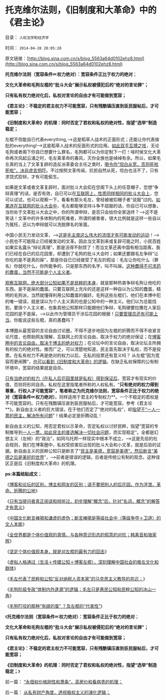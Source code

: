# 托克维尔法则，《旧制度和大革命》中的《君主论》

目录： `人权法学和经济学` 

时间： `2014-04-28 20:05:28` 

原文链接：[http://blog.sina.com.cn/s/blog_5563a64d0102ehz8.html](http://blog.sina.com.cn/s/blog_5563a64d0102ehz8.html)

**托克维尔法则（宽容条件∝权力绝对）：宽容条件正比于权力的绝对**；

**文化大革命和毛狗左棍的“批斗大会”展示私权被侵犯后的“绝对的言论罪”；**

**只有私有权力绝对化后，私权对言论的自由才有可能做到宽容；**

**《君主论》：不稳定的君主权力不可能宽容，只有残酷镇压直到臣民服帖后，才可能宽容；**

**《旧制度和大革命》的机理：同时否定了君权和私权的绝对性，指望“选举”制造稳定；**



左棍不但能自已代表everything,——>这是稻草人战术的正面形式；还能让你代表挨批的everything!——>这是稻草人战术的反面形式的应用。[如此双手互搏之技](../../../2014/4/27/毛狗叮咬那种“有缝的蛋”？及左棍的“代表性”.md)，无论毛狗或者阁下你自已想要什么罪名，毛狗都可以为你定制下一打！啥时侯文化大革命再次风起云涌之时，毛左乘革命的春风，灭你全族也是绰绰有余。所以，如果毛左真的当上了文革复辟的造反派革委会主任之类时，[喝令你“坦白从宽，否则死啦死啦”，决非虚言恫吓](../../../2013/8/18/实体法学视角中，文化大革命发酵的正反馈.md)。不过按照文革传闻，抗拒自然从死，坦白也活不了，只有求饶式狡辩，才有可能偷生。

如果是文革或者文革复辟时，面对批斗大会扣在您阁下头上的任意帽子，您想“争辩真理”的话，是否有效，自已可以在[互联网上，性质同样相同的批斗大会上](../../../2013/7/31/李家集团或故意激怒公众，为司法腐败创造条件.md)，您可以试试，也可以观察一下，看看有那头毛左，曾经被被扣帽子者“说服”过的。[如果连在互联网的批斗大会中](../../../2013/4/29/鉴定左棍，听其言，不如再观其行.md)，毛左都能够坚持斗争不屈服的话，你自已可以想象，当你处于文革批斗大会之中，你的所谓申辩，是否只会给你全家送终？——>这不是笑话！文革中的许多体制内的死难者，所谓的被害者，很大比例就是这样一些自以为冤枉，还以为申辩就可以洗脱罪名的笨蛋。

中国小民无力发动文革，——>[这是毛主席这么伟大的流氓才有可能发动的运动](../../../2009/7/3/看看毛主席是怎样发动文革反腐的.md)！——>小民也不可能阻止已经被发动的文革。因此当文革到来或复辟可能之时，小民百姓如果实名露头“辩论真理”，那是活得不耐烦了！而当文革还离中国有相当距离，我们已经在自已的后花园里，却遭到了毛狗的批斗大会时；如果还要跟毛左争辩“让你吃的是不是真的屎”，那是你自已已经接受了毛左的假设：毛左让你吃什么（罪名）你就吃什么，你所能争的，只是那东西的名字，叫不叫屎。[这种蠢得不可求药的蠢蛋，当然不可能是个人主义者](../../../2014/4/22/坚定个体价值观本身，就是对左棍的最有力的回击.md)。

[观察互联网，绝大部分公知如果不是民粹的本身](../../../2013/8/16/从李天一的水军到批斗大会中的左棍，复原互联网流氓全貌.md)，就是那种热衷争辩毛狗让他吃的东西，是不是屎的蠢蛋。只要互联网上充斥的还是这样一种自以为公知的蠢蛋，精明的毛狗派，当然就懂得利用公知蠢蛋的偏好。毛狗这些左棍们，他们在本博中犯的唯一错误，就是误以为个人主义真的也是公知中的一种主义。他们以为总能找到，要挟个人主义者，也象其他公知那样只能跟他们争辩，毛狗硬要拉撒在人家后花园的是不是屎，——>以此作为管理员干涉后花园的根据！[只要管理员还有可能上当](../../../2013/5/13/毛左再创革命新底线，连管理员也分不清裁赃诬告.md)，你能说这些左棍，真的愚蠢吗？

本博圈从最宽容的言论自由讨论圈，不得不逐步地因为左棍的折腾而不得不收紧言论尺度，也帮助网友理解，互联网上的言论自由，取决于权力的绝对保证；在[博客圈中的言论自由，取决于博主的绝对权力](../../../2014/4/27/毛狗叮咬那种“有缝的蛋”？及左棍的“代表性”.md)；在论坛中的言论自由，取决论坛主所拥有的权力的绝对性。推而广之，可以清楚地知道，民主首先取决于私权，而不是投票。在私有权力不再是绝对的权力以后，无私的投票还有意义吗？
从左棍“因为宽容而更闹腾”，[也可以看到《旧制度和大革命》的逻辑](../../../2013/4/2/统治阶级中的异端，人民的伟大领袖，马基雅维利的《君主论》.md)。在缺乏私权保障的公有制环境中，宽容的结果就是自杀。

[只有当绝对的权力（在私人后花园里就是私权）得到保证后](../../../2013/5/15/小管应适当偏袒博主，小管存在误判，小官存在误管.md)，宽容才有现实的价值，否则将形同自杀。私权在这里指笔者所称的人权私有。“**只有绝对的权力得到尊重，行权人才可能宽容”，笔者称之为托克维尔法则，宽容条件正比于权力的绝对（宽容条件∝权力绝对）**。同样适用于君主的专制权力**。一个不稳定的君权是不可能宽容的。只有在残酷镇压直到臣民服帖后，才可能宽容。参考《君主论**》。新自由主义者的巨大错误，在于他们否定了“绝对的私权”，却[指望于“一人一票的民主，解决所有问题](../../../2014/4/16/“政改为先”即“阶级斗争为纲”“抓革命，促生产”.md)”！结果必定是折腾动乱！

新自由主义的公知，用否定君权以示革命，否定私权以讨好民粹，指望“宽容的专制推导到[一人一票，如此民主的普选解决一切社会问题](../../../2013/3/5/两会廷议拷问“一人一票，全国普选”的动乱.md)，而实现稳定”。全都是幻想主义（左倾）的“政治”，如同乌托邦一样现实中根本不成立，——>这是先验的社会规则，我们在博客圈中，私权受损害后出现的批斗大会和小文革，就是后验的证据。新自由主义的民粹公知只是断言了“[民主是美德，宽容是美德”，然后断言“美德之后是美好的世界](../../../2014/4/11/传统道德之“谦虚的义务”，左棍“断言棒喝”有广泛的同情者.md)”，——>前者是错误的逻辑，后者是传统公有制的观念。这种误区正是后《旧制度和大革命》的机理。

**ps:本篇结贴成文**；

《[博客和论坛的区别，博主和网友的区别；请不要把别人的后花园，作为渲泄、革命、折腾的公地](../../../2014/4/17/博客和论坛的区别，博主和网友的区别.md)》

《[只有当提问者真正阅读和倾听过，初步理解“概念”后，针对“名词，概念”的解答才有意义](../../../2014/4/19/个人主义者面对的绝大部分提问是虚假的问疑.md)》

《[中国文化断言棒喝和谦虚的虚伪；断言棒喝是等级社会中（等级争夺＋卫道）的文人本能](../../../2014/4/20/外国文化的眼中，中国文化断言棒喝和谦虚的虚伪.md)》

《[全世界都是个体价值观的真情，与各种意识形态的假意的对抗；韩素音和骆家辉](../../../2014/4/21/个体价值观的真情与意识形态的假意，韩素音vs骆家辉.md)》

《[坚定个体价值观本身，就是对左棍的最有力的回击](../../../2014/4/22/坚定个体价值观本身，就是对左棍的最有力的回击.md)》

《[虚拟人格通过（生活＋传媒公知＋博客左棍），深刻理解中国社会的极左文化和群体](../../../2014/4/24/深刻理解中国社会的传统文化和群体.md)》

《[毛左代表了民粹和公知“反对纳税人资本家”的马克思主义教导的共识；](../../../2014/4/25/毛左只是公知和民粹公识中的激进者.md)》

《[毛狗阶级专政“体制内外逢源”的逻辑；毛左只是愚民公知和民粹公知的冰山一角](../../../2014/4/26/毛左只是愚民公知和民粹公知的冰山一角.md)》

《[毛狗叮咬的那种“有缝的蛋”
？及左棍的“代表性”](../../../2014/4/27/毛狗叮咬那种“有缝的蛋”？及左棍的“代表性”.md)》

《**托克维尔法则（宽容条件∝权力绝对）：宽容条件正比于权力的绝对**；

**文化大革命和毛狗左棍的“批斗大会”展示私权被侵犯后的“绝对的言论罪”；**

**只有私有权力绝对化后，私权对言论的自由才有可能做到宽容；**

**《君主论》：不稳定的君主权力不可能宽容，只有残酷镇压直到臣民服帖后，才可能宽容；**

**《旧制度和大革命》的机理：同时否定了君权和私权的绝对性，指望“选举”制造稳定；**》

前一篇： [“永佃权价格刚性和萧条”，高房价和看病贵的机理；](../../../2014/5/5/“永佃权价格刚性和萧条”，高房价和看病贵的机理；.md)

后一篇： [从私有财产角度，透视极权主义的演化逻辑；](../../../2014/4/27/从私有财产角度，透视极权主义的演化逻辑；.md)

